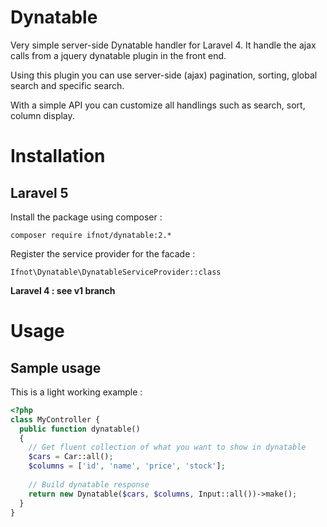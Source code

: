 # Dynatable
Very simple server-side Dynatable handler for Laravel 4. It handle the ajax calls from a jquery dynatable plugin in the front end.

Using this plugin you can use server-side (ajax) pagination, sorting, global search and specific search.

With a simple API you can customize all handlings such as search, sort, column display.

# Installation

## Laravel 5

Install the package using composer :

    composer require ifnot/dynatable:2.*

Register the service provider for the facade :

	Ifnot\Dynatable\DynatableServiceProvider::class

**Laravel 4 : see v1 branch**

# Usage

## Sample usage

This is a light working example :

```php
<?php
class MyController {
  public function dynatable()
  {
    // Get fluent collection of what you want to show in dynatable
    $cars = Car::all();
    $columns = ['id', 'name', 'price', 'stock'];
    
    // Build dynatable response
    return new Dynatable($cars, $columns, Input::all())->make();
  }
}
```

